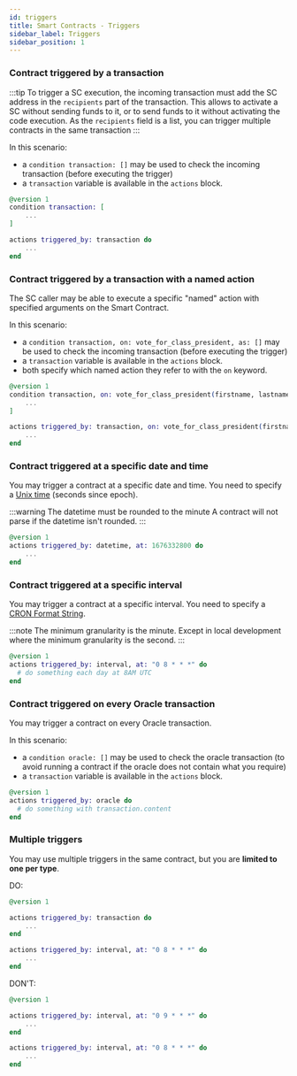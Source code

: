 ```yaml
---
id: triggers
title: Smart Contracts - Triggers
sidebar_label: Triggers
sidebar_position: 1
---
```


### Contract triggered by a transaction

:::tip
To trigger a SC execution, the incoming transaction must add the SC address in the `recipients` part of the transaction.
This allows to activate a SC without sending funds to it, or to send funds to it without activating the code execution. As the `recipients` field is a list, you can trigger multiple contracts in the same transaction
:::

In this scenario:
- a `condition transaction: []` may be used to check the incoming transaction (before executing the trigger)
- a `transaction` variable is available in the `actions` block.

```elixir
@version 1
condition transaction: [
    ...
]

actions triggered_by: transaction do
    ...
end
```

### Contract triggered by a transaction with a named action

The SC caller may be able to execute a specific "named" action with specified arguments on the Smart Contract.

In this scenario:
- a `condition transaction, on: vote_for_class_president, as: []` may be used to check the incoming transaction (before executing the trigger)
- a `transaction` variable is available in the `actions` block.
- both specify which named action they refer to with the `on` keyword.

```elixir
@version 1
condition transaction, on: vote_for_class_president(firstname, lastname), as: [
    ...
]

actions triggered_by: transaction, on: vote_for_class_president(firstname, lastname) do
    ...
end
```

### Contract triggered at a specific date and time

You may trigger a contract at a specific date and time. You need to specify a [Unix time](https://en.wikipedia.org/wiki/Unix_time) (seconds since epoch).

:::warning The datetime must be rounded to the minute
A contract will not parse if the datetime isn't rounded.
:::

```elixir
@version 1
actions triggered_by: datetime, at: 1676332800 do
    ...
end
```

### Contract triggered at a specific interval

You may trigger a contract at a specific interval. You need to specify a [CRON Format String](https://en.wikipedia.org/wiki/Cron).

:::note
The minimum granularity is the minute. Except in local development where the minimum granularity is the second.
:::


```elixir
@version 1
actions triggered_by: interval, at: "0 8 * * *" do
  # do something each day at 8AM UTC
end
```

### Contract triggered on every Oracle transaction

You may trigger a contract on every Oracle transaction.

In this scenario:
- a `condition oracle: []` may be used to check the oracle transaction (to avoid running a contract if the oracle does not contain what you require)
- a `transaction` variable is available in the `actions` block.

```elixir
@version 1
actions triggered_by: oracle do
  # do something with transaction.content
end
```

### Multiple triggers

You may use multiple triggers in the same contract, but you are **limited to one per type**.

DO:
```elixir
@version 1

actions triggered_by: transaction do
    ...
end

actions triggered_by: interval, at: "0 8 * * *" do
    ...
end
```

DON'T:
```elixir
@version 1

actions triggered_by: interval, at: "0 9 * * *" do
    ...
end

actions triggered_by: interval, at: "0 8 * * *" do
    ...
end
```
